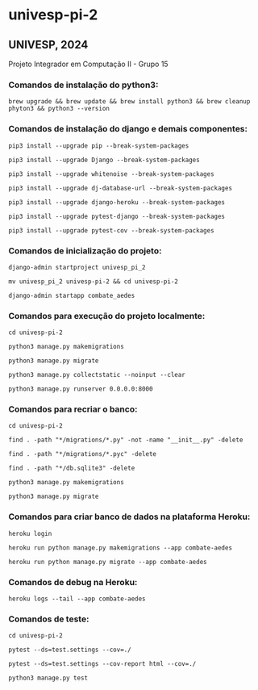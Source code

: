 # univesp-pi-2

## UNIVESP, 2024

Projeto Integrador em Computação II - Grupo 15

### Comandos de instalação do python3:

`brew upgrade && brew update && brew install python3 && brew cleanup phyton3 && python3 --version`

### Comandos de instalação do django e demais componentes:

`pip3 install --upgrade pip --break-system-packages`

`pip3 install --upgrade Django --break-system-packages`

`pip3 install --upgrade whitenoise --break-system-packages`

`pip3 install --upgrade dj-database-url --break-system-packages`

`pip3 install --upgrade django-heroku --break-system-packages`

`pip3 install --upgrade pytest-django --break-system-packages`

`pip3 install --upgrade pytest-cov --break-system-packages`

### Comandos de inicialização do projeto:

`django-admin startproject univesp_pi_2`

`mv univesp_pi_2 univesp-pi-2 && cd univesp-pi-2`

`django-admin startapp combate_aedes`

### Comandos para execução do projeto localmente:

`cd univesp-pi-2`

`python3 manage.py makemigrations`

`python3 manage.py migrate`

`python3 manage.py collectstatic --noinput --clear`

`python3 manage.py runserver 0.0.0.0:8000`

### Comandos para recriar o banco:

`cd univesp-pi-2`

`find . -path "*/migrations/*.py" -not -name "__init__.py" -delete`

`find . -path "*/migrations/*.pyc" -delete`

`find . -path "*/db.sqlite3" -delete`

`python3 manage.py makemigrations`

`python3 manage.py migrate`

### Comandos para criar banco de dados na plataforma Heroku:

`heroku login`

`heroku run python manage.py makemigrations --app combate-aedes`

`heroku run python manage.py migrate --app combate-aedes`

### Comandos de debug na Heroku:

`heroku logs --tail --app combate-aedes`

### Comandos de teste:

`cd univesp-pi-2`

`pytest --ds=test.settings --cov=./`

`pytest --ds=test.settings --cov-report html --cov=./`

`python3 manage.py test`